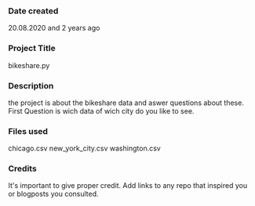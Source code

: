 ### Date created
20.08.2020 and 2 years ago 
### Project Title
bikeshare.py

### Description
the project is about the bikeshare data and aswer questions about these. First Question is wich data of wich city do you like to see.

### Files used
chicago.csv
new_york_city.csv
washington.csv

### Credits
It's important to give proper credit. Add links to any repo that inspired you or blogposts you consulted.


